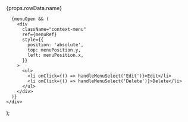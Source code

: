 <div className="row-with-menu">
      <div onContextMenu={handleContextMenu}>
        {props.rowData.name}
      </div>

      {menuOpen && (
        <div
          className="context-menu"
          ref={menuRef}
          style={{
            position: 'absolute',
            top: menuPosition.y,
            left: menuPosition.x,
          }}
        >
          <ul>
            <li onClick={() => handleMenuSelect('Edit')}>Edit</li>
            <li onClick={() => handleMenuSelect('Delete')}>Delete</li>
          </ul>
        </div>
      )}
    </div>
  );
